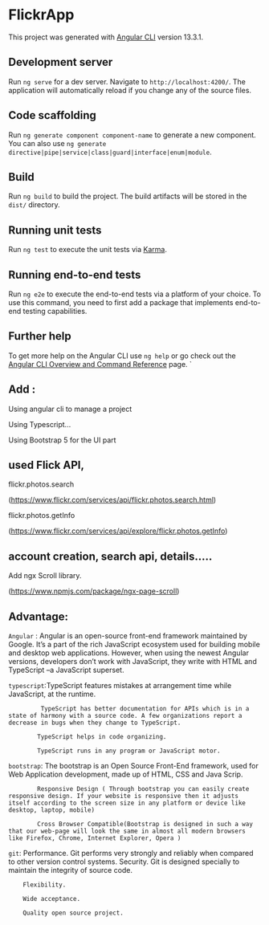 # FlickrApp

This project was generated with [Angular CLI](https://github.com/angular/angular-cli) version 13.3.1.

## Development server

Run `ng serve` for a dev server. Navigate to `http://localhost:4200/`. The application will automatically reload if you change any of the source files.

## Code scaffolding

Run `ng generate component component-name` to generate a new component. You can also use `ng generate directive|pipe|service|class|guard|interface|enum|module`.

## Build

Run `ng build` to build the project. The build artifacts will be stored in the `dist/` directory.

## Running unit tests

Run `ng test` to execute the unit tests via [Karma](https://karma-runner.github.io).

## Running end-to-end tests

Run `ng e2e` to execute the end-to-end tests via a platform of your choice. To use this command, you need to first add a package that implements end-to-end testing capabilities.

## Further help

To get more help on the Angular CLI use `ng help` or go check out the [Angular CLI Overview and Command Reference](https://angular.io/cli) page.
`   


## Add :
Using angular cli to manage a project

Using Typescript...

Using Bootstrap 5 for the UI part



## used Flick API,

flickr.photos.search

(https://www.flickr.com/services/api/flickr.photos.search.html)

flickr.photos.getInfo

(https://www.flickr.com/services/api/explore/flickr.photos.getInfo)

 ## account creation, search api, details.....

Add ngx Scroll library.

(https://www.npmjs.com/package/ngx-page-scroll)

## Advantage:
 
 
  `Angular` : Angular is an open-source front-end framework maintained by Google. It’s a part of the rich JavaScript ecosystem used for building mobile and desktop web applications. However, when using the newest Angular versions, developers don’t work with JavaScript, they write with HTML and TypeScript –a JavaScript superset. 

 `typescript`:TypeScript features mistakes at arrangement time while JavaScript, at the runtime.

             TypeScript has better documentation for APIs which is in a state of harmony with a source code. A few organizations report a decrease in bugs when they change to TypeScript.
            
            TypeScript helps in code organizing.
            
            TypeScript runs in any program or JavaScript motor.
 

`bootstrap`: The bootstrap is an Open Source Front-End framework, used for Web Application        development, made up of HTML, CSS and Java Scrip. 

            Responsive Design ( Through bootstrap you can easily create responsive design. If your website is responsive then it adjusts itself according to the screen size in any platform or device like desktop, laptop, mobile)

            Cross Browser Compatible(Bootstrap is designed in such a way that our web-page will look the same in almost all modern browsers like Firefox, Chrome, Internet Explorer, Opera )

`git`:
        Performance. Git performs very strongly and reliably when compared to other version control systems.
        Security. Git is designed specially to maintain the integrity of source code. 

        Flexibility. 

        Wide acceptance. 
        
        Quality open source project.
 